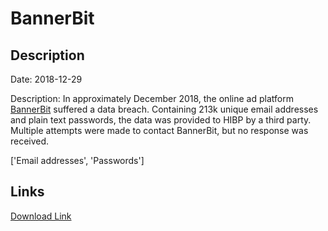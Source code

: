 # BannerBit

## Description

Date: 2018-12-29

Description:
In approximately December 2018, the online ad platform <a href="https://bannerbit.com/" target="_blank" rel="noopener">BannerBit</a> suffered a data breach. Containing 213k unique email addresses and plain text passwords, the data was provided to HIBP by a third party. Multiple attempts were made to contact BannerBit, but no response was received.


['Email addresses', 'Passwords']

## Links

[Download Link](https://link-to.net/1229997/357.1361730715403/dynamic/?r=YmFubmVyYml0LmNvbQ==)